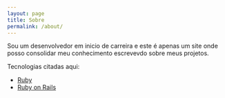 ```yaml
---
layout: page
title: Sobre
permalink: /about/
---
```


Sou um desenvolvedor em inicio de carreira e este é apenas um site onde posso consolidar meu conhecimento escrevevdo sobre meus projetos.

Tecnologias citadas aqui:

- [Ruby](https://www.ruby-lang.org/)
- [Ruby on Rails](http://rubyonrails.org/)